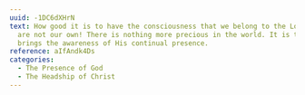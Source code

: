 ```yaml
---
uuid: -1DC6dXHrN
text: How good it is to have the consciousness that we belong to the Lord and
  are not our own! There is nothing more precious in the world. It is that which
  brings the awareness of His continual presence.
reference: aIfAndk4Ds
categories:
  - The Presence of God
  - The Headship of Christ
---
```

